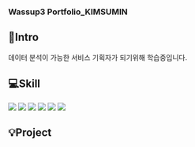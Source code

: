 ### Wassup3 Portfolio_KIMSUMIN   
## 👋Intro 
데이터 분석이 가능한 서비스 기획자가 되기위해 학습중입니다.      
   
## 💻Skill     
<img src="https://img.shields.io/badge/mysql-4479A1?style=for-the-badge&logo=mysql&logoColor=white"/>
<img src="https://img.shields.io/badge/Microsoft Excel-217346?style=for-the-badge&logo=excel&logoColor=white"/>
<img src="https://img.shields.io/badge/github-181717?style=for-the-badge&logo=github&logoColor=white"/>   
<img src="https://img.shields.io/badge/git-F05032?style=for-the-badge&logo=git&logoColor=white"/>
<img src="https://img.shields.io/badge/android-34A853?style=for-the-badge&logo=android&logoColor=white"/>
<img src="https://img.shields.io/badge/powerbi-F2C811?style=for-the-badge&logo=powerbi&logoColor=black"/>
   
## 💡Project 
